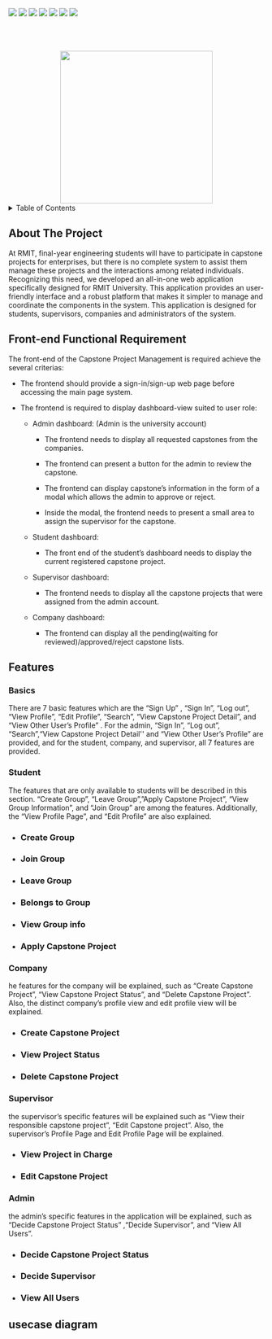 <p>
<img src="https://img.shields.io/badge/SpringBoot-6DB33F?style=for-the-badge&logo=springboot&logoColor=white">
<img src="https://img.shields.io/badge/html5-E34F26?style=for-the-badge&logo=html5&logoColor=white">
<img src="https://img.shields.io/badge/css3-1572B6?style=for-the-badge&logo=css3&logoColor=white">
<img src="https://img.shields.io/badge/javascript-F7DF1E?style=for-the-badge&logo=javascript&logoColor=white">
<img src="https://img.shields.io/badge/bootstrap-7952B3?style=for-the-badge&logo=bootstrap&logoColor=white">
<img src="https://img.shields.io/badge/amazonrds-527FFF?style=for-the-badge&logo=amazonrds&logoColor=white">
<img src="https://img.shields.io/badge/postgresql-4169E1?style=for-the-badge&logo=postgresql&logoColor=white">
</p>
<br>
<br>
<br>

<div align="center">
    <img src="https://github.com/hyeonbinHur/CapstoneProjectManagementSystem/assets/160996936/bc69961b-24e9-4b76-99ac-9ba9e052e0c7"  width="300">
</div>

<details>
    <summary> Table of Contents </summary>
    <ul>
    <li> <a href="#about-the-project"> About Project </a>
    <li> <a href="#functional-requirement"> Functional Requirement </a>
    <li> <details> <summary> <a href="#features">Featues </a></summary>
    <ul>
    <li><a href="#student">Student</a></li>
    <li><a href="#company">Company</a></li>
    <li><a href="#supervisor">Supervisor</a></li>
    <li><a href="#admin">Admin</a></li>
    </ul> 
    </details> 
    <li> usecase diagram
</details>

## About The Project

At RMIT, final-year engineering students will have to participate in capstone projects for enterprises, but there is no complete system to assist them manage these projects and the interactions among related individuals. Recognizing this need, we developed an all-in-one web application specifically designed for RMIT University. This application provides an user-friendly interface and a robust platform that makes it simpler to manage and coordinate the components in the system. This application is designed for students, supervisors, companies and administrators of the system.

## Front-end Functional Requirement

The front-end of the Capstone Project Management is required achieve the several criterias: 

* The frontend should provide a sign-in/sign-up web page before accessing the main page system. 
* The frontend is required to display dashboard-view suited to user role: 

    * Admin dashboard: (Admin is the university account)

        * The frontend needs to display all requested capstones from the companies.

        * The frontend can present a button for the admin to review the capstone.

        * The frontend can display capstone’s information in the form of a modal which allows the admin to approve or reject.

        * Inside the modal, the frontend needs to present a small area to assign the supervisor for the capstone. 

    * Student dashboard: 
        * The front end of the student’s dashboard needs to display the current registered capstone project.
    * Supervisor dashboard: 
        * The frontend needs to display all the capstone projects that were assigned from the admin account.
    * Company dashboard:
        * The frontend can display all the pending(waiting for reviewed)/approved/reject capstone lists.


## Features

### Basics

There are 7 basic features which are the “Sign Up” , “Sign In”, “Log out”, “View Profile”, “Edit Profile”, “Search”, “View Capstone Project Detail”, and “View Other User’s Profile” . For the admin, “Sign In”, “Log out”, “Search”,“View Capstone Project Detail'' and “View Other User’s Profile” are provided, and for the student, company, and supervisor, all 7 features are provided. 

### Student

The features that are only available to students will be described in this section. “Create Group”, “Leave Group”,”Apply Capstone Project”, “View Group Information”, and “Join Group” are among the features. Additionally, the “View Profile Page”, and “Edit Profile” are also explained.

* ### Create Group
* ### Join Group
* ### Leave Group
* ### Belongs to Group
* ### View Group info
* ### Apply Capstone Project

### Company

he features for the company will be explained, such as “Create Capstone Project”, “View Capstone Project Status”, and “Delete Capstone Project”. Also, the distinct company’s profile view and edit profile view will be explained.

* ### Create Capstone Project
* ### View Project Status
* ### Delete Capstone Project

### Supervisor

 the supervisor’s specific features will be explained such as “View their responsible capstone project”, “Edit Capstone project”. Also, the supervisor’s Profile Page and Edit Profile Page will be explained.

* ### View Project in Charge
* ### Edit Capstone Project

### Admin

the admin’s specific features in the application will be explained, such as “Decide Capstone Project Status” ,“Decide Supervisor”, and “View All  Users”. 
* ### Decide Capstone Project Status
* ### Decide Supervisor
* ### View All Users

## usecase diagram
